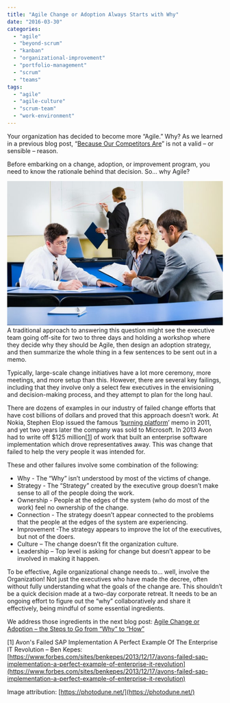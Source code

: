 ```yaml
---
title: "Agile Change or Adoption Always Starts with Why"
date: "2016-03-30"
categories: 
  - "agile"
  - "beyond-scrum"
  - "kanban"
  - "organizational-improvement"
  - "portfolio-management"
  - "scrum"
  - "teams"
tags: 
  - "agile"
  - "agile-culture"
  - "scrum-team"
  - "work-environment"
---
```


Your organization has decided to become more “Agile.” Why? As we learned in a previous blog post, “[Because Our Competitors Are](/blog/because-our-competitors-are-is-no-reason-to-become-an-agile-organization.html)” is not a valid – or sensible – reason.

Before embarking on a change, adoption, or improvement program, you need to know the rationale behind that decision. So… why Agile?

![Group of people - licensed from Photodune](images/photodune-352256-group-of-people-xs.jpg)A traditional approach to answering this question might see the executive team going off-site for two to three days and holding a workshop where they decide why they should be Agile, then design an adoption strategy, and then summarize the whole thing in a few sentences to be sent out in a memo.

Typically, large-scale change initiatives have a lot more ceremony, more meetings, and more setup than this. However, there are several key failings, including that they involve only a select few executives in the envisioning and decision-making process, and they attempt to plan for the long haul.

There are dozens of examples in our industry of failed change efforts that have cost billions of dollars and proved that this approach doesn’t work. At Nokia, Stephen Elop issued the famous ‘[burning platform](https://www.wsj.com/articles/BL-TEB-2031)’ memo in 2011, and yet two years later the company was sold to Microsoft. In 2013 Avon had to write off $125 million\[[1](#footnotes)\] of work that built an enterprise software implementation which drove representatives away. This was change that failed to help the very people it was intended for.

These and other failures involve some combination of the following:

- Why - The “Why” isn’t understood by most of the victims of change.
- Strategy - The “Strategy” created by the executive group doesn’t make sense to all of the people doing the work.
- Ownership - People at the edges of the system (who do most of the work) feel no ownership of the change.
- Connection - The strategy doesn’t appear connected to the problems that the people at the edges of the system are experiencing.
- Improvement -The strategy appears to improve the lot of the executives, but not of the doers.
- Culture – The change doesn’t fit the organization culture.
- Leadership – Top level is asking for change but doesn’t appear to be involved in making it happen.

To be effective, Agile organizational change needs to… well, involve the Organization! Not just the executives who have made the decree, often without fully understanding what the goals of the change are. This shouldn’t be a quick decision made at a two-day corporate retreat. It needs to be an ongoing effort to figure out the “why” collaboratively and share it effectively, being mindful of some essential ingredients.

We address those ingredients in the next blog post: [Agile Change or Adoption – the Steps to Go from “Why” to “How”](/blog/agile-change-or-adoption-the-steps-to-go-from-why-to-how.html)

\[1\] Avon's Failed SAP Implementation A Perfect Example Of The Enterprise IT Revolution – Ben Kepes: [https://www.forbes.com/sites/benkepes/2013/12/17/avons-failed-sap-implementation-a-perfect-example-of-enterprise-it-revolution](https://www.forbes.com/sites/benkepes/2013/12/17/avons-failed-sap-implementation-a-perfect-example-of-enterprise-it-revolution)

Image attribution: [https://photodune.net/](https://photodune.net/)
